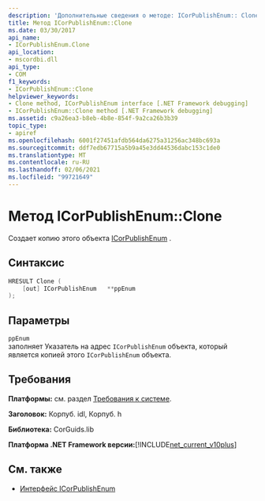 ```yaml
---
description: 'Дополнительные сведения о методе: ICorPublishEnum:: Clone'
title: Метод ICorPublishEnum::Clone
ms.date: 03/30/2017
api_name:
- ICorPublishEnum.Clone
api_location:
- mscordbi.dll
api_type:
- COM
f1_keywords:
- ICorPublishEnum::Clone
helpviewer_keywords:
- Clone method, ICorPublishEnum interface [.NET Framework debugging]
- ICorPublishEnum::Clone method [.NET Framework debugging]
ms.assetid: c9a26ea3-b8eb-4b8e-854f-9a2ca26b3b39
topic_type:
- apiref
ms.openlocfilehash: 6001f27451afdb564da6275a31256ac348bc693a
ms.sourcegitcommit: ddf7edb67715a5b9a45e3dd44536dabc153c1de0
ms.translationtype: MT
ms.contentlocale: ru-RU
ms.lasthandoff: 02/06/2021
ms.locfileid: "99721649"
---
```

# <a name="icorpublishenumclone-method"></a>Метод ICorPublishEnum::Clone

Создает копию этого объекта [ICorPublishEnum](icorpublishenum-interface.md) .  
  
## <a name="syntax"></a>Синтаксис  
  
```cpp  
HRESULT Clone (  
    [out] ICorPublishEnum   **ppEnum  
);  
```  
  
## <a name="parameters"></a>Параметры  

 `ppEnum`  
 заполняет Указатель на адрес `ICorPublishEnum` объекта, который является копией этого `ICorPublishEnum` объекта.  
  
## <a name="requirements"></a>Требования  

 **Платформы:** см. раздел [Требования к системе](../../get-started/system-requirements.md).  
  
 **Заголовок:** Корпуб. idl, Корпуб. h  
  
 **Библиотека:** CorGuids.lib  
  
 **Платформа .NET Framework версии:**[!INCLUDE[net_current_v10plus](../../../../includes/net-current-v10plus-md.md)]  
  
## <a name="see-also"></a>См. также

- [Интерфейс ICorPublishEnum](icorpublishenum-interface.md)
